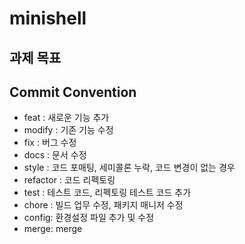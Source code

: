 # minishell

## 과제 목표

## Commit Convention
- feat : 새로운 기능 추가
- modify : 기존 기능 수정
- fix : 버그 수정
- docs : 문서 수정
- style : 코드 포매팅, 세미콜론 누락, 코드 변경이 없는 경우
- refactor : 코드 리펙토링
- test : 테스트 코드, 리펙토링 테스트 코드 추가
- chore : 빌드 업무 수정, 패키지 매니저 수정
- config: 환경설정 파일 추가 및 수정
- merge: merge
